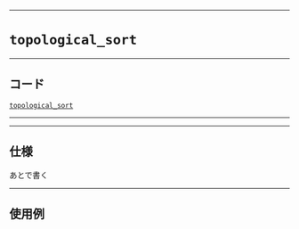 _____

# `topological_sort`

_____

## コード

[`topological_sort`](https://github.com/titanium-22/Library_py/blob/main/Graph/topological_sort.py)

_____


_____

## 仕様

あとで書く

_____

## 使用例

```python
```

